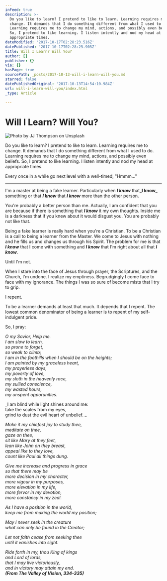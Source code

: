 ```yaml
---
inFeed: true
description: >-
  Do you like to learn? I pretend to like to learn. Learning requires me to
  change. It demands that I do something different from what I used to do.
  Learning requires me to change my mind, actions, and possibly even beliefs.
  So, I pretend to like learning. I listen intently and nod my head at
  appropriate times. 
dateModified: '2017-10-17T02:28:23.516Z'
datePublished: '2017-10-17T02:28:25.905Z'
title: Will I Learn? Will You?
author: []
publisher: {}
via: {}
hasPage: true
sourcePath: _posts/2017-10-13-will-i-learn-will-you.md
starred: false
datePublishedOriginal: '2017-10-13T14:54:10.984Z'
url: will-i-learn-will-you/index.html
_type: Article

---
```

# Will I Learn? Will You?
![Photo by JJ Thompson on Unsplash](https://the-grid-user-content.s3-us-west-2.amazonaws.com/a9c7f617-8e95-4eeb-85a9-482d75e0c9e4.jpg)

Do you like to learn? I pretend to like to learn. Learning requires me to change. It demands that I do something different from what I used to do. Learning requires me to change my mind, actions, and possibly even beliefs. So, I pretend to like learning. I listen intently and nod my head at appropriate times. 

Every once in a while go next level with a well-timed, "Hmmm..." 

---

I'm a master at being a fake learner. Particularly when _**I know**_ that_**I know**_ something or that _**I know**_ that _**I know**_ more than the other person. 

You're probably a better person than me. Actually, I am confident that you are because if there is something that _**I know**_ it my own thoughts. Inside me is a darkness that if you knew about it would disgust you. You are probably not like that. 

Being a fake learner is really hard when you're a Christian. To be a Christian is a call to being a learner from the Master. We come to Jesus with nothing and he fills us and changes us through his Spirit. The problem for me is that _**I know**_ that I come with something and _**I know**_ that I'm right about all that _**I know**_.

Until I'm not. 

When I stare into the face of Jesus through prayer, the Scriptures, and the Church, I'm undone. I realize my emptiness. Begrudgingly I come face to face with my ignorance. The things I was so sure of become mists that I try to grip. 

I repent. 

To be a learner demands at least that much. It depends that I repent. The lowest common denominator of being a learner is to repent of my self-indulgent pride. 

So, I pray:

_O my Savior, Help me.   
I am slow to learn,   
so prone to forget,   
so weak to climb;  
I am in the foothills when I should be on the heights;  
I am painted by my graceless heart,   
my prayerless days,  
my poverty of love,  
my sloth in the heavenly race,  
my sullied conscience,   
my wasted hours,  
my unspent opporunities._

_I am blind while light shines around me:  
take the scales from my eyes,   
grind to dust the evil heart of unbelief. _

_Make it my chiefest joy to study thee,   
meditate on thee,  
gaze on thee,   
sit like Mary at they feet,   
lean like John on they breast,  
appeal like to they love,   
count like Paul all things dung._

_Give me increase and progress in grace  
so that there may be  
more decision in my character,  
more vigour in my purposes,   
more elevation in my life,   
more fervor in my devotion,  
more constancy in my zeal._

_As I have a position in the world,   
keep me from making the world my position;_

_May I never seek in the creature  
what can only be found in the Creator;_

_Let not faith cease from seeking thee  
until it vanishes into sight._

_Ride forth in my, thou King of kings  
and Lord of lords,   
that I may live victoriously,   
and in victory may attain my end.   
**(From The Valley of Vision, 334-335)**_